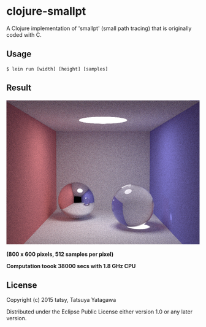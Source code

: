 # clojure-smallpt

A Clojure implementation of 'smallpt' (small path tracing) that is originally coded with C.

## Usage

```shell
$ lein run [width] [height] [samples]
```

## Result

![result](./result.png)

**(800 x 600 pixels, 512 samples per pixel)**

**Computation toook 38000 secs with 1.8 GHz CPU**

## License

Copyright (c) 2015 tatsy, Tatsuya Yatagawa

Distributed under the Eclipse Public License either version 1.0 or any later version.
